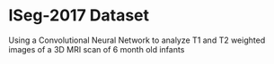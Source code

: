 # ISeg-2017 Dataset
Using a Convolutional Neural Network to analyze T1 and T2 weighted images of a 3D MRI scan of 6 month old infants

